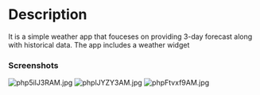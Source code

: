 # Description #

It is a simple weather app that fouceses on providing 3-day forecast along with historical data. The app includes a weather widget

### Screenshots ###
![php5ilJ3RAM.jpg](https://bitbucket.org/repo/EGpqEA/images/1710233920-php5ilJ3RAM.jpg)
![phplJYZY3AM.jpg](https://bitbucket.org/repo/EGpqEA/images/3027912482-phplJYZY3AM.jpg)
![phpFtvxf9AM.jpg](https://bitbucket.org/repo/EGpqEA/images/1197544094-phpFtvxf9AM.jpg)